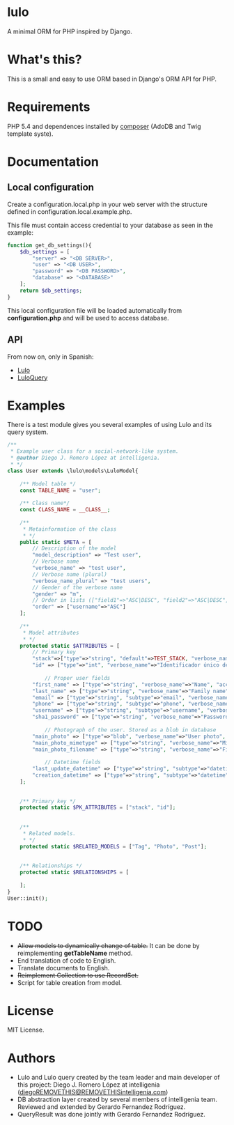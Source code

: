 # lulo
A minimal ORM for PHP inspired by Django.

# What's this?
This is a small and easy to use ORM based in Django's ORM API for PHP.

# Requirements
PHP 5.4 and dependences installed by [composer](https://getcomposer.org/) (AdoDB and Twig template syste).

# Documentation

## Local configuration
Create a configuration.local.php in your web server with the structure defined in configuration.local.example.php.

This file must contain access credential to your database as seen in the example:

```php
function get_db_settings(){
    $db_settings = [
        "server" => "<DB SERVER>",
        "user" => "<DB USER>",
        "password" => "<DB PASSWORD>",
        "database" => "<DATABASE>"
    ];
    return $db_settings;
}
```

This local configuration file will be loaded automatically from **configuration.php** and will be used to access database.

## API

From now on, only in Spanish:
- [Lulo](docs/Lulo-ES.pdf)
- [LuloQuery](docs/LuloQuery-ES.pdf)


# Examples

There is a test module gives you several examples of using Lulo and its query system.

```php
/**
 * Example user class for a social-network-like system.
 * @author Diego J. Romero López at intelligenia.
 * */
class User extends \lulo\models\LuloModel{
	
	/** Model table */
	const TABLE_NAME = "user";
	
	/** Class name*/
	const CLASS_NAME = __CLASS__;
	
	/**
	 * Metainformation of the class
	 * */
	public static $META = [
		// Description of the model
		"model_description" => "Test user",
		// Verbose name
		"verbose_name" => "test user",
		// Verbose name (plural)
		"verbose_name_plural" => "test users",
		// Gender of the verbose name
		"gender" => "m",
		// Order in lists (["field1"=>"ASC|DESC", "field2"=>"ASC|DESC", ...])
		"order" => ["username"=>"ASC"]
	];
	
	/**
	 * Model attributes
	 * */
	protected static $ATTRIBUTES = [
		// Primary key
		"stack"=>["type"=>"string", "default"=>TEST_STACK, "verbose_name"=>"User dependant stack", "auto"=>true],
		"id" => ["type"=>"int", "verbose_name"=>"Identificador único del usuario", "auto"=>true],
		
        	// Proper user fields
		"first_name" => ["type"=>"string", "verbose_name"=>"Name", "access"=>"rw"],
		"last_name" => ["type"=>"string", "verbose_name"=>"Family name"],
		"email" => ["type"=>"string", "subtype"=>"email", "verbose_name"=>"E-Mail"],
		"phone" => ["type"=>"string", "subtype"=>"phone", "verbose_name"=>"User telepohone number", "null"=>true, "default"=>null],
		"username" => ["type"=>"string", "subtype"=>"username", "verbose_name"=>"Username"],
		"sha1_password" => ["type"=>"string", "verbose_name"=>"Password"],
		
        	// Photograph of the user. Stored as a blob in database
		"main_photo" => ["type"=>"blob", "verbose_name"=>"User photo", "null"=>true, "default"=>null],
		"main_photo_mimetype" => ["type"=>"string", "verbose_name"=>"Mimetype of main_photo", "default" =>"application/octet-stream"],
		"main_photo_filename" => ["type"=>"string", "verbose_name"=>"Filename of main_photo", "null"=>true, "default"=>null],
		
        	// Datetime fields
		"last_update_datetime" => ["type"=>"string", "subtype"=>"datetime", "verbose_name"=>"Last update of this object", "auto"=>true],
		"creation_datetime" => ["type"=>"string", "subtype"=>"datetime", "verbose_name"=>"Creation datetime of this object", "auto"=>true],
	];
	
	
	/** Primary key */
	protected static $PK_ATTRIBUTES = ["stack", "id"];
	
	
	/**
	 * Related models.
	 * */
	protected static $RELATED_MODELS = ["Tag", "Photo", "Post"];
	
	
	/** Relationships */
	protected static $RELATIONSHIPS = [
	
	];
}
User::init();
```

# TODO

- ~~Allow models to dynamically change of table.~~ It can be done by reimplementing **getTableName** method.
- End translation of code to English.
- Translate documents to English.
- ~~Reimplement Collection to use RecordSet.~~
- Script for table creation from model.

# License
MIT License.

# Authors
- Lulo and Lulo query created by the team leader and main developer of this project:
Diego J. Romero López at intelligenia (diegoREMOVETHIS@REMOVETHISintelligenia.com)
- DB abstraction layer created by several members of intelligenia team. Reviewed and extended by Gerardo Fernandez Rodríguez.
- QueryResult was done jointly with Gerardo Fernandez Rodríguez.